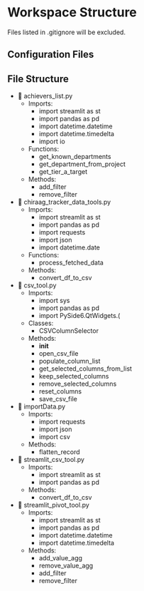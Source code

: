# Workspace Structure

Files listed in .gitignore will be excluded.

## Configuration Files

## File Structure

- 📄 achievers_list.py
  - Imports:
    - import streamlit as st
    - import pandas as pd
    - import datetime.datetime
    - import datetime.timedelta
    - import io
  - Functions:
    - get_known_departments
    - get_department_from_project
    - get_tier_a_target
  - Methods:
    - add_filter
    - remove_filter
- 📄 chiraag_tracker_data_tools.py
  - Imports:
    - import streamlit as st
    - import pandas as pd
    - import requests
    - import json
    - import datetime.date
  - Functions:
    - process_fetched_data
  - Methods:
    - convert_df_to_csv
- 📄 csv_tool.py
  - Imports:
    - import sys
    - import pandas as pd
    - import PySide6.QtWidgets.(
  - Classes:
    - CSVColumnSelector
  - Methods:
    - __init__
    - open_csv_file
    - populate_column_list
    - get_selected_columns_from_list
    - keep_selected_columns
    - remove_selected_columns
    - reset_columns
    - save_csv_file
- 📄 importData.py
  - Imports:
    - import requests
    - import json
    - import csv
  - Methods:
    - flatten_record
- 📄 streamlit_csv_tool.py
  - Imports:
    - import streamlit as st
    - import pandas as pd
  - Methods:
    - convert_df_to_csv
- 📄 streamlit_pivot_tool.py
  - Imports:
    - import streamlit as st
    - import pandas as pd
    - import datetime.datetime
    - import datetime.timedelta
  - Methods:
    - add_value_agg
    - remove_value_agg
    - add_filter
    - remove_filter
